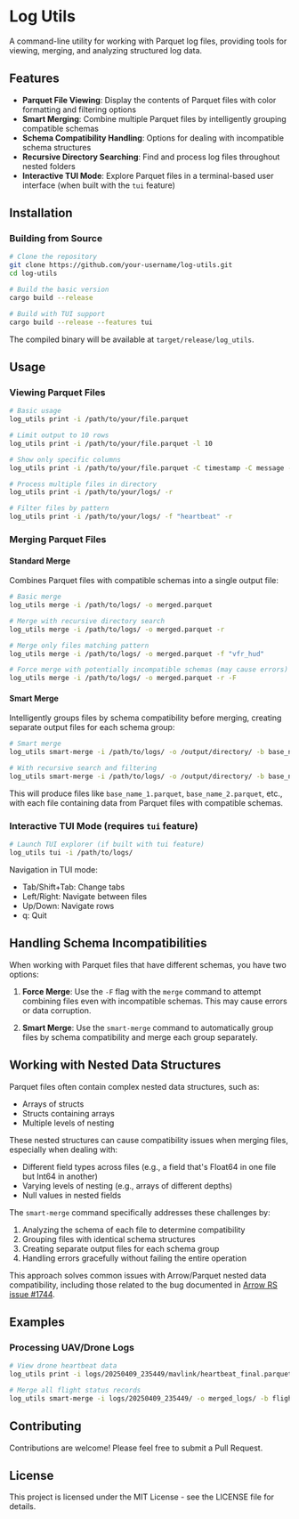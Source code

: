 # Log Utils

A command-line utility for working with Parquet log files, providing tools for viewing, merging, and analyzing structured log data.

## Features

- **Parquet File Viewing**: Display the contents of Parquet files with color formatting and filtering options
- **Smart Merging**: Combine multiple Parquet files by intelligently grouping compatible schemas
- **Schema Compatibility Handling**: Options for dealing with incompatible schema structures
- **Recursive Directory Searching**: Find and process log files throughout nested folders
- **Interactive TUI Mode**: Explore Parquet files in a terminal-based user interface (when built with the `tui` feature)

## Installation

### Building from Source

```bash
# Clone the repository
git clone https://github.com/your-username/log-utils.git
cd log-utils

# Build the basic version
cargo build --release

# Build with TUI support
cargo build --release --features tui
```

The compiled binary will be available at `target/release/log_utils`.

## Usage

### Viewing Parquet Files

```bash
# Basic usage
log_utils print -i /path/to/your/file.parquet

# Limit output to 10 rows
log_utils print -i /path/to/your/file.parquet -l 10

# Show only specific columns
log_utils print -i /path/to/your/file.parquet -C timestamp -C message -C level

# Process multiple files in directory
log_utils print -i /path/to/your/logs/ -r

# Filter files by pattern
log_utils print -i /path/to/your/logs/ -f "heartbeat" -r
```

### Merging Parquet Files

#### Standard Merge

Combines Parquet files with compatible schemas into a single output file:

```bash
# Basic merge
log_utils merge -i /path/to/logs/ -o merged.parquet

# Merge with recursive directory search
log_utils merge -i /path/to/logs/ -o merged.parquet -r

# Merge only files matching pattern
log_utils merge -i /path/to/logs/ -o merged.parquet -f "vfr_hud"

# Force merge with potentially incompatible schemas (may cause errors)
log_utils merge -i /path/to/logs/ -o merged.parquet -r -F
```

#### Smart Merge

Intelligently groups files by schema compatibility before merging, creating separate output files for each schema group:

```bash
# Smart merge
log_utils smart-merge -i /path/to/logs/ -o /output/directory/ -b base_name

# With recursive search and filtering
log_utils smart-merge -i /path/to/logs/ -o /output/directory/ -b base_name -r -f "final"
```

This will produce files like `base_name_1.parquet`, `base_name_2.parquet`, etc., with each file containing data from Parquet files with compatible schemas.

### Interactive TUI Mode (requires `tui` feature)

```bash
# Launch TUI explorer (if built with tui feature)
log_utils tui -i /path/to/logs/
```

Navigation in TUI mode:
- Tab/Shift+Tab: Change tabs
- Left/Right: Navigate between files
- Up/Down: Navigate rows
- q: Quit

## Handling Schema Incompatibilities

When working with Parquet files that have different schemas, you have two options:

1. **Force Merge**: Use the `-F` flag with the `merge` command to attempt combining files even with incompatible schemas. This may cause errors or data corruption.

2. **Smart Merge**: Use the `smart-merge` command to automatically group files by schema compatibility and merge each group separately.

## Working with Nested Data Structures

Parquet files often contain complex nested data structures, such as:
- Arrays of structs
- Structs containing arrays
- Multiple levels of nesting

These nested structures can cause compatibility issues when merging files, especially when dealing with:
- Different field types across files (e.g., a field that's Float64 in one file but Int64 in another)
- Varying levels of nesting (e.g., arrays of different depths)
- Null values in nested fields

The `smart-merge` command specifically addresses these challenges by:
1. Analyzing the schema of each file to determine compatibility
2. Grouping files with identical schema structures
3. Creating separate output files for each schema group
4. Handling errors gracefully without failing the entire operation

This approach solves common issues with Arrow/Parquet nested data compatibility, including those related to the bug documented in [Arrow RS issue #1744](https://github.com/apache/arrow-rs/issues/1744).

## Examples

### Processing UAV/Drone Logs

```bash
# View drone heartbeat data
log_utils print -i logs/20250409_235449/mavlink/heartbeat_final.parquet -l 5

# Merge all flight status records
log_utils smart-merge -i logs/20250409_235449/ -o merged_logs/ -b flight_data -r -f "status"
```

## Contributing

Contributions are welcome! Please feel free to submit a Pull Request.

## License

This project is licensed under the MIT License - see the LICENSE file for details. 